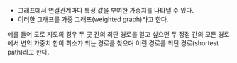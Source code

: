 - 그래프에서 연결관계마다 특정 값을 부여한 가중치를 나타낼 수 있다.
- 이러한 그래프를 가중 그래프(weighted graph)라고 한다.

 
예를 들어 도로 지도의 경우 두 곳 간의 최단 경로를 알고 싶으면 두 정점 간의 모든 경로에서 변의 가중치 합이 최소가 되는 경로를 찾으며 이런 경로를 최단 경로(shortest path)라고 한다.
